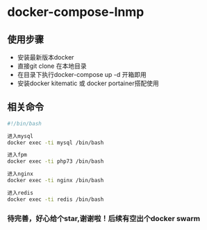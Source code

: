 # docker-compose-lnmp

## 使用步骤

- 安装最新版本docker
- 直接git clone 在本地目录
- 在目录下执行docker-compose up -d 开箱即用
- 安装docker kitematic 或 docker portainer搭配使用

## 相关命令

```bash
#!/bin/bash

进入mysql
docker exec -ti mysql /bin/bash

进入fpm
docker exec -ti php73 /bin/bash

进入nginx
docker exec -ti nginx /bin/bash

进入redis
docker exec -ti redis /bin/bash
```

### 待完善，好心给个star,谢谢啦！后续有空出个docker swarm
